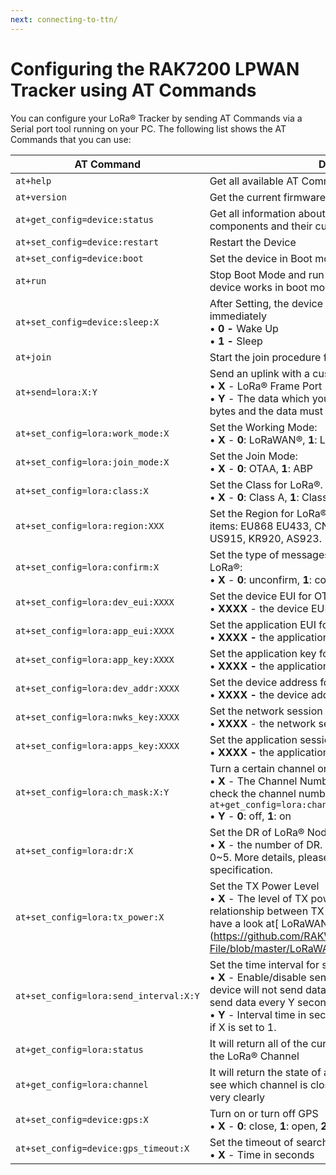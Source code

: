 ```yaml
---
next: connecting-to-ttn/
---
```


# Configuring the RAK7200 LPWAN Tracker using AT Commands

You can configure your LoRa® Tracker by sending AT Commands via a Serial port tool running on your PC. The following list shows the AT Commands that you can use:

| **AT Command**                               | **Description**                                                                                                                                                                                                                                                                             |
| -------------------------------------------- | ------------------------------------------------------------------------------------------------------------------------------------------------------------------------------------------------------------------------------------------------------------------------------------------- |
| `at+help`                                      | Get all available AT Commands                                                                                                                                                                                                                                                               |
| `at+version`                                   | Get the current firmware version number                                                                                                                                                                                                                                                     |
| `at+get_config=device:status`                  | Get all information about the device’s hardware components and their current status.                                                                                                                                                                                                        |
| `at+set_config=device:restart`                 | Restart the Device                                                                                                                                                                                                                                                                          |
| `at+set_config=device:boot`                    | Set the device in Boot mode                                                                                                                                                                                                                                                                 |
| `at+run`                                       | Stop Boot Mode and run as normal. Valid only when the device works in boot mode.                                                                                                                                                                                                            |
| `at+set_config=device:sleep:X`             | After Setting, the device will go to sleep mode or wake up immediately <br>• **0 -** Wake Up <br>• **1 -** Sleep                                                                                                                                                                            |
| `at+join`                                      | Start the join procedure for the LoRaWAN® network                                                                                                                                                                                                                                           |
| `at+send=lora:X:Y`                     | Send an uplink with a custom payload: <br>• **X** - LoRa® Frame Port <br>• **Y** - The data which you want to send. (Length limit is 50 bytes and the data must be in Hex Format)                                                                                                           |
| `at+set_config=lora:work_mode:X`          | Set the Working Mode: <br>• **X** - **0**: LoRaWAN®, **1**: LoRaP2P, **2**: Test Mode.                                                                                                                                                                                                      |
| `at+set_config=lora:join_mode:X`          | Set the Join Mode: <br>• **X** - **0**: OTAA, **1**: ABP                                                                                                                                                                                                                                    |
| `at+set_config=lora:class:X`              | Set the Class for LoRa®. <br>• **X** - **0**: Class A, **1**: Class B, **2**: Class C                                                                                                                                                                                                       |
| `at+set_config=lora:region:XXX`           | Set the Region for LoRa® **XXX -** one of the following items: EU868 EU433, CN470, IN865, EU868, AU915, US915, KR920, AS923.                                                                                                                                                                |
| `at+set_config=lora:confirm:X`             | Set the type of messages which will be sent out through LoRa®: <br>• **X** - **0**: unconfirm, **1**: confirm                                                                                                                                                                               |
| `at+set_config=lora:dev_eui:XXXX`        | Set the device EUI for OTAA. <br>• **XXXX** - the device EUI.                                                                                                                                                                                                                               |
| `at+set_config=lora:app_eui:XXXX`        | Set the application EUI for OTAA. <br>• **XXXX -** the application EUI.                                                                                                                                                                                                                     |
| `at+set_config=lora:app_key:XXXX`         | Set the application key for OTAA. <br>• **XXXX -** the application key.                                                                                                                                                                                                                     |
| `at+set_config=lora:dev_addr:XXXX`        | Set the device address for ABP. <br>• **XXXX -** the device address.                                                                                                                                                                                                                        |
| `at+set_config=lora:nwks_key:XXXX`         | Set the network session key for ABP. <br>• **XXXX** - the network session key.                                                                                                                                                                                                              |
| `at+set_config=lora:apps_key:XXXX`        | Set the application session key for ABP. <br>• **XXXX -** the application session key.                                                                                                                                                                                                      |
| `at+set_config=lora:ch_mask:X:Y`       | Turn a certain channel on/off <br>• **X** - The Channel Number you want to toggle. You can check the channel number using the command : `at+get_config=lora:channel` <br>• **Y** - **0**: off, **1**: on                                                                                      |
| `at+set_config=lora:dr:X`                  | Set the DR of LoRa® Node <br>• **X** - the number of DR. Generally, the value of X can be 0~5. More details, please check the LoRaWAN® 1.0.2 specification.                                                                                                                                 |
| `at+set_config=lora:tx_power:X`            | Set the TX Power Level <br>• **X** - The level of TX power. If you want to know the relationship between TX power level and dbm, please have a look at\[ LoRaWAN® 1.0.2 region specification \](https://github.com/RAKWireless/Update-File/blob/master/LoRaWANRegionalParametersv1.0.2.pdf) |
| `at+set_config=lora:send_interval:X:Y` | Set the time interval for sending data <br>• **X** - Enable/disable sending data in intervals. **0**: the device will not send data automatically, **1**: the device will send data every Y seconds. <br>• **Y** - Interval time in seconds. This parameter is only valid if X is set to 1. |
| `at+get_config=lora:status`                    | It will return all of the current information of LoRa®, except the LoRa® Channel                                                                                                                                                                                                            |
| `at+get_config=lora:channel `                  | It will return the state of all LoRa® channels, then you can see which channel is closed and which channel is open very clearly                                                                                                                                                             |
| `at+set_config=device:gps:X`               | Turn on or turn off GPS <br>• **X** - **0**: close, **1**: open, **2**: sleep, **3**: standby                                                                                                                                                                                               |
| `at+set_config=device:gps_timeout:X`       | Set the timeout of searching GPS satellite <br>• **X** - Time in seconds                                                                                                                                                                                                                    |
